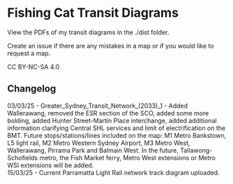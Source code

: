 # Fishing Cat Transit Diagrams
View the PDFs of my transit diagrams in the ./dist folder. 

Create an issue if there are any mistakes in a map or if you would like to request a map.

CC BY-NC-SA 4.0

## Changelog
03/03/25 - Greater_Sydney_Transit_Network_(2033)_1 - Added Wallerawang, removed the ESR section of the SCO, added some more bolding, added Hunter Street-Martin Place interchange, added additional information clarifying Central SHL services and limit of electrification on the BMT. Future stops/stations/lines included on the map: M1 Metro Bankstown, L5 light rail, M2 Metro Western Sydney Airport, M3 Metro West, Wallerawang, Pirrama Park and Balmain West. In the future, Tallawong-Schofields metro, the Fish Market ferry, Metro West extensions or Metro WSI extensions will be added.\
15/03/25 - Current Parramatta Light Rail network track diagram uploaded.
